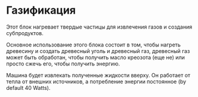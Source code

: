 # Газификация

Этот блок нагревает твердые частицы для извлечения газов и создания субпродуктов.

Основное использование этого блока состоит в том, чтобы нагреть древесину и создать древесный уголь и древесный газ, 
древесный газ может быть обработан, чтобы получить масло креозота (еще не) или просто сжечь его, чтобы получить энергию.

Машина будет извлекать полученные жидкости вверху.
Он работает от тепла от внешних источников, а потребление энергии постоянное (by default 40 Watts).